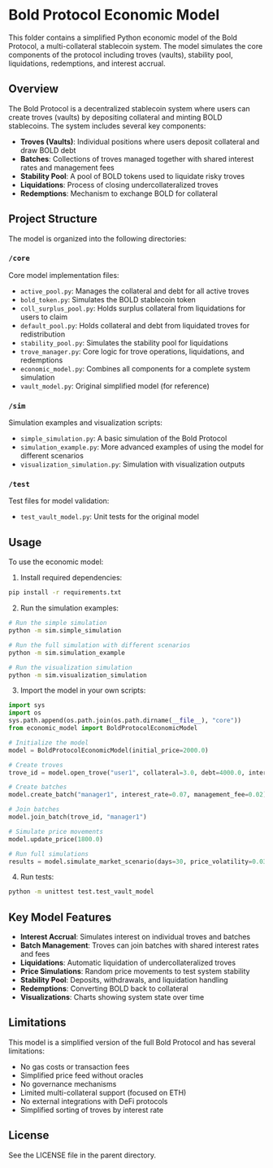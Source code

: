 # Bold Protocol Economic Model

This folder contains a simplified Python economic model of the Bold Protocol, a multi-collateral stablecoin system. The model simulates the core components of the protocol including troves (vaults), stability pool, liquidations, redemptions, and interest accrual.

## Overview

The Bold Protocol is a decentralized stablecoin system where users can create troves (vaults) by depositing collateral and minting BOLD stablecoins. The system includes several key components:

- **Troves (Vaults)**: Individual positions where users deposit collateral and draw BOLD debt
- **Batches**: Collections of troves managed together with shared interest rates and management fees
- **Stability Pool**: A pool of BOLD tokens used to liquidate risky troves
- **Liquidations**: Process of closing undercollateralized troves
- **Redemptions**: Mechanism to exchange BOLD for collateral

## Project Structure

The model is organized into the following directories:

### `/core`
Core model implementation files:
- `active_pool.py`: Manages the collateral and debt for all active troves
- `bold_token.py`: Simulates the BOLD stablecoin token
- `coll_surplus_pool.py`: Holds surplus collateral from liquidations for users to claim
- `default_pool.py`: Holds collateral and debt from liquidated troves for redistribution
- `stability_pool.py`: Simulates the stability pool for liquidations
- `trove_manager.py`: Core logic for trove operations, liquidations, and redemptions
- `economic_model.py`: Combines all components for a complete system simulation
- `vault_model.py`: Original simplified model (for reference)

### `/sim`
Simulation examples and visualization scripts:
- `simple_simulation.py`: A basic simulation of the Bold Protocol
- `simulation_example.py`: More advanced examples of using the model for different scenarios
- `visualization_simulation.py`: Simulation with visualization outputs

### `/test`
Test files for model validation:
- `test_vault_model.py`: Unit tests for the original model

## Usage

To use the economic model:

1. Install required dependencies:

```bash
pip install -r requirements.txt
```

2. Run the simulation examples:

```bash
# Run the simple simulation
python -m sim.simple_simulation

# Run the full simulation with different scenarios
python -m sim.simulation_example

# Run the visualization simulation
python -m sim.visualization_simulation
```

3. Import the model in your own scripts:

```python
import sys
import os
sys.path.append(os.path.join(os.path.dirname(__file__), "core"))
from economic_model import BoldProtocolEconomicModel

# Initialize the model
model = BoldProtocolEconomicModel(initial_price=2000.0)

# Create troves
trove_id = model.open_trove("user1", collateral=3.0, debt=4000.0, interest_rate=0.05)

# Create batches
model.create_batch("manager1", interest_rate=0.07, management_fee=0.02)

# Join batches
model.join_batch(trove_id, "manager1")

# Simulate price movements
model.update_price(1800.0)

# Run full simulations
results = model.simulate_market_scenario(days=30, price_volatility=0.03, plot_results=True)
```

4. Run tests:

```bash
python -m unittest test.test_vault_model
```

## Key Model Features

- **Interest Accrual**: Simulates interest on individual troves and batches
- **Batch Management**: Troves can join batches with shared interest rates and fees
- **Liquidations**: Automatic liquidation of undercollateralized troves
- **Price Simulations**: Random price movements to test system stability
- **Stability Pool**: Deposits, withdrawals, and liquidation handling
- **Redemptions**: Converting BOLD back to collateral
- **Visualizations**: Charts showing system state over time

## Limitations

This model is a simplified version of the full Bold Protocol and has several limitations:

- No gas costs or transaction fees
- Simplified price feed without oracles
- No governance mechanisms
- Limited multi-collateral support (focused on ETH)
- No external integrations with DeFi protocols
- Simplified sorting of troves by interest rate

## License

See the LICENSE file in the parent directory.